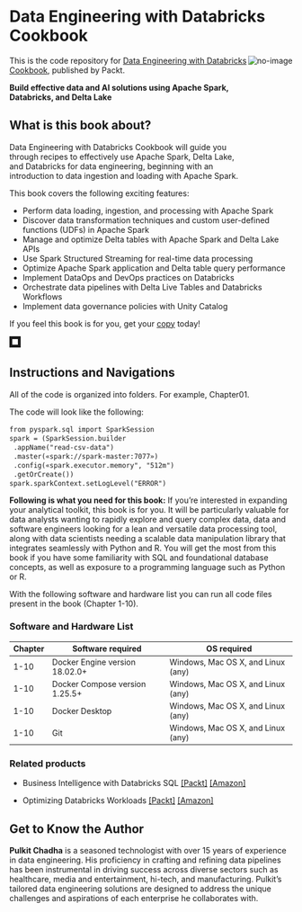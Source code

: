 # Data Engineering with Databricks Cookbook

<a href="https://www.packtpub.com/product/data-engineering-with-databricks-cookbook/9781837633357"><img src="(https://content.packt.com/_/image/original/B19798/cover_image_large.jpg)" alt="no-image" height="256px" align="right"></a>

This is the code repository for [Data Engineering with Databricks Cookbook](https://www.packtpub.com/product/azure-architecture-explained/9781837634811?utm_source=github&utm_medium=repository&utm_campaign=9781786461629), published by Packt.

**Build effective data and AI solutions using Apache Spark, Databricks, and Delta Lake**

## What is this book about?
Data Engineering with Databricks Cookbook will guide you through recipes to effectively use Apache Spark, Delta Lake, and Databricks for data engineering, beginning with an introduction to data ingestion and loading with Apache Spark.

This book covers the following exciting features:
* Perform data loading, ingestion, and processing with Apache Spark
* Discover data transformation techniques and custom user-defined functions (UDFs) in Apache Spark
* Manage and optimize Delta tables with Apache Spark and Delta Lake APIs
* Use Spark Structured Streaming for real-time data processing
* Optimize Apache Spark application and Delta table query performance
* Implement DataOps and DevOps practices on Databricks
* Orchestrate data pipelines with Delta Live Tables and Databricks Workflows
* Implement data governance policies with Unity Catalog

If you feel this book is for you, get your [copy](https://www.amazon.com/Engineering-Apache-Spark-Delta-Cookbook/dp/1837633355) today!

<a href="https://www.packtpub.com/?utm_source=github&utm_medium=banner&utm_campaign=GitHubBanner"><img src="https://raw.githubusercontent.com/PacktPublishing/GitHub/master/GitHub.png" 
alt="https://www.packtpub.com/" border="5" /></a>

## Instructions and Navigations
All of the code is organized into folders. For example, Chapter01.

The code will look like the following:
```
from pyspark.sql import SparkSession
spark = (SparkSession.builder
 .appName("read-csv-data")
 .master(«spark://spark-master:7077»)
 .config(«spark.executor.memory", "512m")
 .getOrCreate())
spark.sparkContext.setLogLevel("ERROR")
```

**Following is what you need for this book:**
If you’re interested in expanding your analytical toolkit, this book is for you. It will be particularly valuable for data analysts wanting to rapidly explore and query complex data, data and software engineers looking for a lean and versatile data processing tool, along with data scientists needing a scalable data manipulation library that integrates seamlessly with Python and R. You will get the most from this book if you have some familiarity with SQL and foundational database concepts, as well as exposure to a programming language such as Python or R.

With the following software and hardware list you can run all code files present in the book (Chapter 1-10).
### Software and Hardware List
| Chapter | Software required | OS required |
| -------- | ------------------------------------ | ----------------------------------- |
| 1-10 | Docker Engine version 18.02.0+ | Windows, Mac OS X, and Linux (any) |
| 1-10 | Docker Compose version 1.25.5+ | Windows, Mac OS X, and Linux (any) |
| 1-10 | Docker Desktop                 | Windows, Mac OS X, and Linux (any) |
| 1-10 | Git                            | Windows, Mac OS X, and Linux (any) |

### Related products
* Business Intelligence with Databricks SQL [[Packt]](https://www.packtpub.com/product/business-intelligence-with-databricks-sql/9781803235332) [[Amazon]](https://www.amazon.com/Business-Intelligence-Databricks-SQL-intelligence/dp/1803235330/ref=sr_1_1?crid=1QYCAOZP9E3NH&dib=eyJ2IjoiMSJ9.nKZ7dRFPdDZyRvWwKM_NiTSZyweCLZ8g9JdktemcYzaWNiGWg9PuoxY2yb2jogGyK8hgRliKebDQfdHu2rRnTZTWZbsWOJAN33k65RFkAgdFX-csS8HgTFfjZj-SFKLpp4FC6LHwQvWr9Nq6f5x6eg.jh99qre-Hl4OHA9rypXLmSGsQp4exBvaZ2xUOPDQ0mM&dib_tag=se&keywords=Business+Intelligence+with+Databricks+SQL&qid=1718173191&s=books&sprefix=business+intelligence+with+databricks+sql%2Cstripbooks-intl-ship%2C553&sr=1-1)

* Optimizing Databricks Workloads [[Packt]](https://www.packtpub.com/product/optimizing-databricks-workloads/9781801819077) [[Amazon]](https://www.amazon.com/Optimizing-Databricks-Workloads-performance-workloads-ebook/dp/B09KCQY9ZS/ref=sr_1_1?crid=RHGGMS2NNLM6&dib=eyJ2IjoiMSJ9.cskfrEglx5gEbJF-FnhxlA.rCtKm1bO6Fi1mXUpq1Oai0kjAhGseGT2cCZ2Ccgxaak&dib_tag=se&keywords=Optimizing+Databricks+Workloads&qid=1718173341&s=books&sprefix=optimizing+databricks+workloads%2Cstripbooks-intl-ship%2C287&sr=1-1)

## Get to Know the Author
**Pulkit Chadha**
 is a seasoned technologist with over 15 years of experience in data engineering. His proficiency in crafting and refining data pipelines has been instrumental in driving success across diverse sectors such as healthcare, media and entertainment, hi-tech, and manufacturing. Pulkit’s tailored data engineering solutions are designed to address the unique challenges and aspirations of each enterprise he collaborates with.

